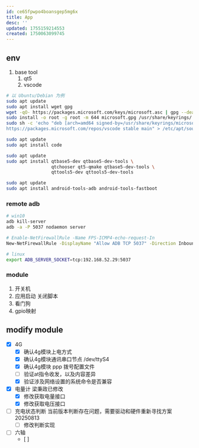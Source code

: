 ```yaml
---
id: ce65fpwpo4boansgep5mg6x
title: App
desc: ''
updated: 1755159214553
created: 1750063099745
---
```


## env

1. base tool
   1. qt5
   2. vscode


```bash
# 以 Ubuntu/Debian 为例
sudo apt update
sudo apt install wget gpg
wget -qO- https://packages.microsoft.com/keys/microsoft.asc | gpg --dearmor > microsoft.gpg
sudo install -o root -g root -m 644 microsoft.gpg /usr/share/keyrings/
sudo sh -c 'echo "deb [arch=amd64 signed-by=/usr/share/keyrings/microsoft.gpg] \
https://packages.microsoft.com/repos/vscode stable main" > /etc/apt/sources.list.d/vscode.list'

sudo apt update
sudo apt install code

```


```bash
sudo apt update
sudo apt install qtbase5-dev qtbase5-dev-tools \
                 qtchooser qt5-qmake qtbase5-dev-tools \
                 qttools5-dev qttools5-dev-tools

```


```bash
sudo apt update
sudo apt install android-tools-adb android-tools-fastboot

```

### remote adb


```bash
# win10
adb kill-server
adb -a -P 5037 nodaemon server

# Enable-NetFirewallRule -Name FPS-ICMP4-echo-request-In
New-NetFirewallRule -DisplayName "Allow ADB TCP 5037" -Direction Inbound -Protocol TCP -LocalPort 5037 -Action Allow -Profile Any
```


```bash
# linux
export ADB_SERVER_SOCKET=tcp:192.168.52.29:5037
```

### module

1. 开关机
2. 应用启动 关闭脚本
3. 看门狗
4. gpio映射

## modify module

- [x] 4G
  - [x] 确认4g模块上电方式
  - [x] 确认4g模块通讯串口节点 /dev/ttyS4
  - [x] 确认4g模块 ppp 拨号配置文件
  - [ ] 验证at指令收发，以及内容差异
  - [x] 验证涉及网络设置的系统命令是否兼容
- [x] 电量计 梁秉政已修改
  - [x] 修改获取电量接口
  - [x] 修改获取电压接口
- [ ] 充电状态判断 当前版本判断存在问题，需要驱动和硬件重新寻找方案 20250813
  - [ ] 修改判断实现
- [ ] 六轴
  - [ ] 